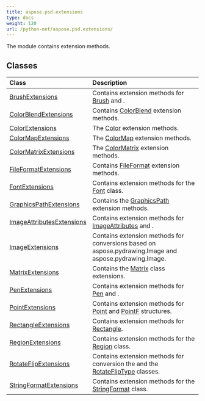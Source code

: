 ```yaml
---
title: aspose.psd.extensions
type: docs
weight: 120
url: /python-net/aspose.psd.extensions/
---
```



The module contains extension methods.

## **Classes**
| **Class** | **Description** |
| :- | :- |
| [BrushExtensions](/psd/python-net/aspose.psd.extensions/brushextensions/) | Contains extension methods for [Brush](/psd/python-net/aspose.psd/brush/) and . |
| [ColorBlendExtensions](/psd/python-net/aspose.psd.extensions/colorblendextensions/) | Contains [ColorBlend](/psd/python-net/aspose.psd/colorblend/) extension methods. |
| [ColorExtensions](/psd/python-net/aspose.psd.extensions/colorextensions/) | The [Color](/psd/python-net/aspose.psd/color/) extension methods. |
| [ColorMapExtensions](/psd/python-net/aspose.psd.extensions/colormapextensions/) | The [ColorMap](/psd/python-net/aspose.psd/colormap/) extension methods. |
| [ColorMatrixExtensions](/psd/python-net/aspose.psd.extensions/colormatrixextensions/) | The [ColorMatrix](/psd/python-net/aspose.psd/colormatrix/) extension methods. |
| [FileFormatExtensions](/psd/python-net/aspose.psd.extensions/fileformatextensions/) | Contains [FileFormat](/psd/python-net/aspose.psd/fileformat/) extension methods. |
| [FontExtensions](/psd/python-net/aspose.psd.extensions/fontextensions/) | Contains extension methods for the [Font](/psd/python-net/aspose.psd/font/) class. |
| [GraphicsPathExtensions](/psd/python-net/aspose.psd.extensions/graphicspathextensions/) | Contains the [GraphicsPath](/psd/python-net/aspose.psd/graphicspath/) extension methods. |
| [ImageAttributesExtensions](/psd/python-net/aspose.psd.extensions/imageattributesextensions/) | Contains extension methods for [ImageAttributes](/psd/python-net/aspose.psd/imageattributes/) and . |
| [ImageExtensions](/psd/python-net/aspose.psd.extensions/imageextensions/) | Contains extension methods for conversions based on aspose.pydrawing.Image and aspose.pydrawing.Image. |
| [MatrixExtensions](/psd/python-net/aspose.psd.extensions/matrixextensions/) | Contains the [Matrix](/psd/python-net/aspose.psd/matrix/) class extensions. |
| [PenExtensions](/psd/python-net/aspose.psd.extensions/penextensions/) | Contains extension methods for [Pen](/psd/python-net/aspose.psd/pen/) and . |
| [PointExtensions](/psd/python-net/aspose.psd.extensions/pointextensions/) | Contains extension methods for [Point](/psd/python-net/aspose.psd/point/) and [PointF](/psd/python-net/aspose.psd/pointf/) structures. |
| [RectangleExtensions](/psd/python-net/aspose.psd.extensions/rectangleextensions/) | Contains extension methods for [Rectangle](/psd/python-net/aspose.psd/rectangle/). |
| [RegionExtensions](/psd/python-net/aspose.psd.extensions/regionextensions/) | Contains extension methods for the [Region](/psd/python-net/aspose.psd/region/) class. |
| [RotateFlipExtensions](/psd/python-net/aspose.psd.extensions/rotateflipextensions/) | Contains extension methods for conversion the  and the [RotateFlipType](/psd/python-net/aspose.psd/rotatefliptype/) classes. |
| [StringFormatExtensions](/psd/python-net/aspose.psd.extensions/stringformatextensions/) | Contains extension methods for the [StringFormat](/psd/python-net/aspose.psd/stringformat/) class. |
